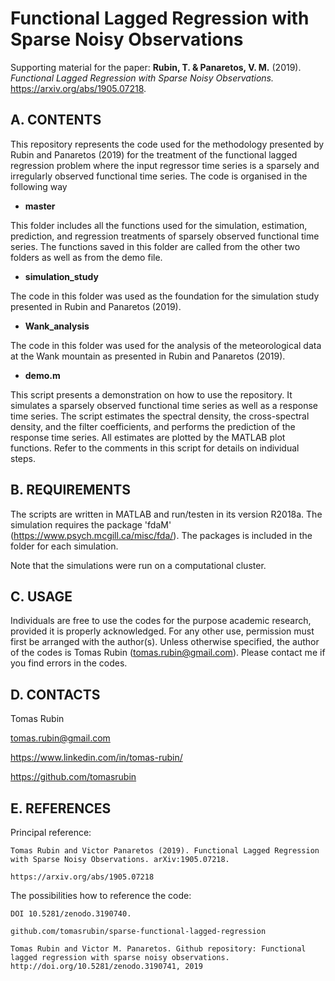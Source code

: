 Functional Lagged Regression with Sparse Noisy Observations
===========================================================

Supporting material for the paper:
	**Rubin, T. & Panaretos, V. M.** (2019). *Functional Lagged Regression with Sparse Noisy Observations.* https://arxiv.org/abs/1905.07218.


A. CONTENTS
-----------

This repository represents the code used for the methodology presented by Rubin and Panaretos (2019) for the treatment of the functional lagged regression problem where the input regressor time series is a sparsely and irregularly observed functional time series. The code is organised in the following way

- **master**

This folder includes all the functions used for the simulation, estimation, prediction, and regression treatments of sparsely observed functional time series. The functions saved in this folder are called from the other two folders as well as from the demo file.

- **simulation_study**

The code in this folder was used as the foundation for the simulation study presented in Rubin and Panaretos (2019).

- **Wank_analysis**

The code in this folder was used for the analysis of the meteorological data at the Wank mountain as presented in Rubin and Panaretos (2019).

- **demo.m**

This script presents a demonstration on how to use the repository. It simulates a sparsely observed functional time series as well as a response time series. The script estimates the spectral density, the cross-spectral density, and the filter coefficients, and performs the prediction of the response time series. All estimates are plotted by the MATLAB plot functions. Refer to the comments in this script for details on individual steps.
	
	

B. REQUIREMENTS
---------------

The scripts are written in MATLAB and run/testen in its version R2018a.
The simulation requires the package 'fdaM' (https://www.psych.mcgill.ca/misc/fda/). The packages is included in the folder for each simulation.

Note that the simulations were run on a computational cluster.

C. USAGE
--------

Individuals are free to use the codes for the purpose academic research, provided it is properly acknowledged. For any other use, permission must first be arranged with the author(s). Unless otherwise specified, the author of the codes is Tomas Rubin (tomas.rubin@gmail.com). Please contact me if you find errors in the codes.


D. CONTACTS
------------------
Tomas Rubin

tomas.rubin@gmail.com

https://www.linkedin.com/in/tomas-rubin/

https://github.com/tomasrubin


E. REFERENCES
----------------

Principal reference:
	
	Tomas Rubin and Victor Panaretos (2019). Functional Lagged Regression with Sparse Noisy Observations. arXiv:1905.07218.
	
	https://arxiv.org/abs/1905.07218
	

The possibilities how to reference the code:

	DOI 10.5281/zenodo.3190740.

	github.com/tomasrubin/sparse-functional-lagged-regression
	
	Tomas Rubin and Victor M. Panaretos. Github repository: Functional lagged regression with sparse noisy observations. http://doi.org/10.5281/zenodo.3190741, 2019


